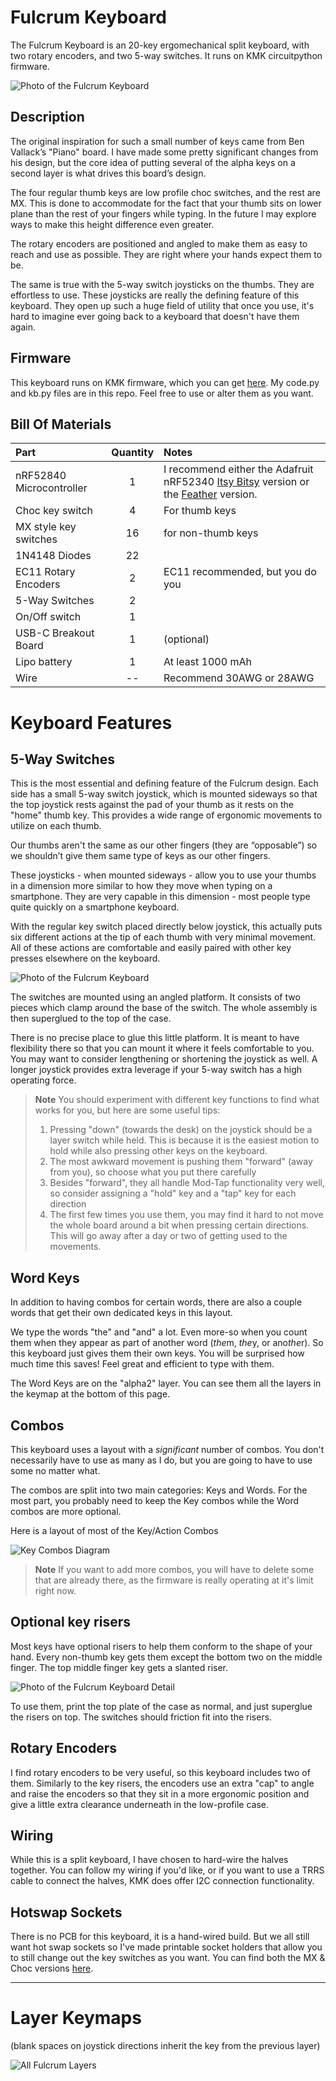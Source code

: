 # Fulcrum Keyboard

The Fulcrum Keyboard is an 20-key ergomechanical split keyboard, with two rotary encoders, and two 5-way switches. It runs on KMK circuitpython firmware.

![Photo of the Fulcrum Keyboard](photos/fulcrum-1-web.jpg)

## Description

The original inspiration for such a small number of keys came from Ben Vallack’s "Piano" board. I have made some pretty significant changes from his design, but the core idea of putting several of the alpha keys on a second layer is what drives this board’s design.

The four regular thumb keys are low profile choc switches, and the rest are MX. This is done to accommodate for the fact that your thumb sits on lower plane than the rest of your fingers while typing. In the future I may explore ways to make this height difference even greater.

The rotary encoders are positioned and angled to make them as easy to reach and use as possible. They are right where your hands expect them to be.

The same is true with the 5-way switch joysticks on the thumbs. They are effortless to use. These joysticks are really the defining feature of this keyboard. They open up such a huge field of utility that once you use, it's hard to imagine ever going back to a keyboard that doesn't have them again.

## Firmware

This keyboard runs on KMK firmware, which you can get [here](https://github.com/KMKfw/kmk_firmware). My code.py and kb.py files are in this repo. Feel free to use or alter them as you want.


## Bill Of Materials

| Part      | Quantity | Notes| 
| :-------------- | :---: | :------ |
| nRF52840 Microcontroller | 1 | I recommend either the Adafruit nRF52340 [Itsy Bitsy](https://www.adafruit.com/product/4481) version or the [Feather](https://www.adafruit.com/product/4062) version.|
| Choc key switch | 4 | For thumb keys|
| MX style key switches    | 16 | for non-thumb keys |
| 1N4148 Diodes  | 22 |  | 
| EC11 Rotary Encoders | 2 | EC11 recommended, but you do you|
| 5-Way Switches   | 2 | |
| On/Off switch    | 1 | |
| USB-C Breakout Board   | 1 | (optional)|
| Lipo battery    | 1 | At least 1000 mAh |
| Wire      | -- | Recommend 30AWG or 28AWG|



# Keyboard Features

## 5-Way Switches

This is the most essential and defining feature of the Fulcrum design. Each side has a small 5-way switch joystick, which is mounted sideways so that the top joystick rests against the pad of your thumb as it rests on the "home" thumb key. This provides a wide range of ergonomic movements to utilize on each thumb.

Our thumbs aren't the same as our other fingers (they are “opposable”) so we shouldn’t give them same type of keys as our other fingers.

These joysticks - when mounted sideways - allow you to use your thumbs in a dimension more similar to how they move when typing on a smartphone. They are very capable in this dimension - most people type quite quickly on a smartphone keyboard.

With the regular key switch placed directly below joystick, this actually puts six different actions at the tip of each thumb with very minimal movement. All of these actions are comfortable and easily paired with other key presses elsewhere on the keyboard.

![Photo of the Fulcrum Keyboard](photos/fulcrum-detail-1-web.jpg)

The switches are mounted using an angled platform. It consists of two pieces which clamp around the base of the switch. The whole assembly is then superglued to the top of the case.

There is no precise place to glue this little platform. It is meant to have flexibility there so that you can mount it where it feels comfortable to you. You may want to consider lengthening or shortening the joystick as well. A longer joystick provides extra leverage if your 5-way switch has a high operating force.

> **Note**
> You should experiment with different key functions to find what works for you, but here are some useful tips:
> 1. Pressing "down" (towards the desk) on the joystick should be a layer switch while held. This is because it is the easiest motion to hold while also pressing other keys on the keyboard.
> 2. The most awkward movement is pushing them "forward" (away from you), so choose what you put there carefully
> 3. Besides "forward", they all handle Mod-Tap functionality very well, so consider assigning a "hold" key and a "tap" key for each direction
> 4.  The first few times you use them, you may find it hard to not move the whole board around a bit when pressing certain directions. This will go away after a day or two of getting used to the movements.



## Word Keys
In addition to having combos for certain words, there are also a couple words that get their own dedicated keys in this layout. 

We type the words "the" and "and" a lot. Even more-so when you count them when they appear as part of another word (*the*m, *the*y, or ano*the*r). So this keyboard just gives them their own keys. You will be surprised how much time this saves! Feel great and efficient to type with them. 

The Word Keys are on the "alpha2" layer. You can see them all the layers in the keymap at the bottom of this page.

## Combos
This keyboard uses a layout with a *significant* number of combos. You don't necessarily have to use as many as I do, but you are going to have to use some no matter what.

The combos are split into two main categories: Keys and Words. For the most part, you probably need to keep the Key combos while the Word combos are more optional.

Here is a layout of most of the Key/Action Combos

![Key Combos Diagram](photos/key-action-combos.png)

> **Note**
> If you want to add more combos, you will have to delete some that are already there, as the firmware is really operating at it's limit right now.


## Optional key risers
Most keys have optional risers to help them conform to the shape of your hand. Every non-thumb key gets them except the bottom two on the middle finger. The top middle finger key gets a slanted riser.  

![Photo of the Fulcrum Keyboard Detail](photos/fulcrum-detail-2-web.jpg)

To use them, print the top plate of the case as normal, and just superglue the risers on top. The switches should friction fit into the risers.

## Rotary Encoders
I find rotary encoders to be very useful, so this keyboard includes two of them. Similarly to the key risers, the encoders use an extra "cap" to angle and raise the encoders so that they sit in a more ergonomic position and give a little extra clearance underneath in the low-profile case.

## Wiring
While this is a split keyboard, I have chosen to hard-wire the halves together. You can follow my wiring if you'd like, or if you want to use a TRRS cable to connect the halves, KMK does offer I2C connection functionality.

## Hotswap Sockets
There is no PCB for this keyboard, it is a hand-wired build. But we all still want hot swap sockets so I've made printable socket holders that allow you to still change out the key switches as you want. You can find both the MX & Choc versions [here](https://www.printables.com/model/284057-hot-swap-socket-holders). 

---

# Layer Keymaps
(blank spaces on joystick directions inherit the key from the previous layer)

![All Fulcrum Layers](photos/fulcrum-layouts-full.jpg)
